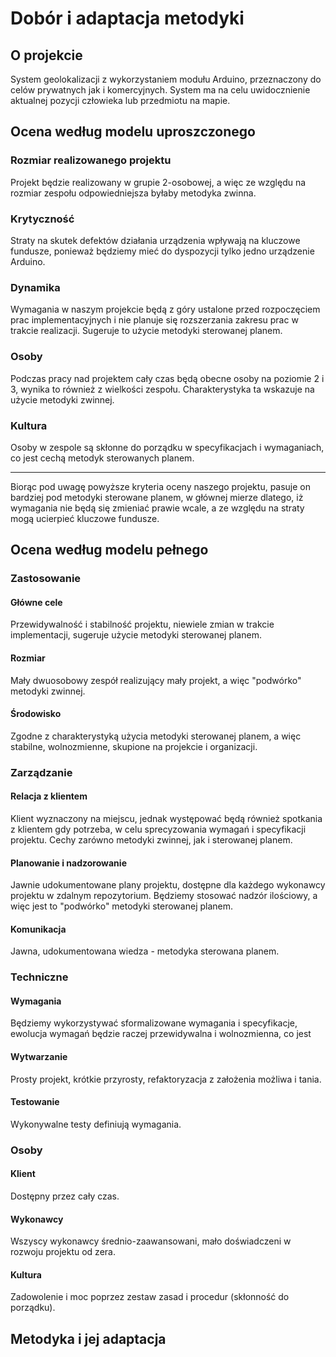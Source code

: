 # Dobór i adaptacja metodyki

## O projekcie

System geolokalizacji z wykorzystaniem modułu Arduino, przeznaczony do celów prywatnych jak i komercyjnych. System ma na celu uwidocznienie aktualnej pozycji człowieka lub przedmiotu na mapie.

## Ocena według modelu uproszczonego

### Rozmiar realizowanego projektu

Projekt będzie realizowany w grupie 2-osobowej, a więc ze względu na rozmiar zespołu odpowiedniejsza byłaby metodyka zwinna.

### Krytyczność

Straty na skutek defektów działania urządzenia wpływają na kluczowe fundusze, ponieważ będziemy mieć do dyspozycji tylko jedno urządzenie Arduino.

### Dynamika

Wymagania w naszym projekcie będą z góry ustalone przed rozpoczęciem prac implementacyjnych i nie planuje się rozszerzania zakresu prac w trakcie realizacji. Sugeruje to użycie metodyki sterowanej planem.

### Osoby 
Podczas pracy nad projektem cały czas będą obecne osoby na poziomie 2 i 3, wynika to również z wielkości zespołu. Charakterystyka ta wskazuje na użycie metodyki zwinnej.

### Kultura

Osoby w zespole są skłonne do porządku w specyfikacjach i wymaganiach, co jest cechą metodyk sterowanych planem.

---
Biorąc pod uwagę powyższe kryteria oceny naszego projektu, pasuje on bardziej pod metodyki sterowane planem, w głównej mierze dlatego, iż wymagania nie będą się zmieniać prawie wcale, a ze względu na straty mogą ucierpieć kluczowe fundusze. 

## Ocena według modelu pełnego

### Zastosowanie

#### Główne cele
Przewidywalność i stabilność projektu, niewiele zmian w trakcie implementacji, sugeruje użycie metodyki sterowanej planem.

#### Rozmiar
Mały dwuosobowy zespół realizujący mały projekt, a więc "podwórko" metodyki zwinnej.

####  Środowisko
Zgodne z charakterystyką użycia metodyki sterowanej planem, a więc stabilne, wolnozmienne, skupione na projekcie i organizacji.

### Zarządzanie

#### Relacja z klientem
Klient wyznaczony na miejscu, jednak występować będą również spotkania z klientem gdy potrzeba, w celu sprecyzowania wymagań i specyfikacji projektu. 
Cechy zarówno metodyki zwinnej, jak i sterowanej planem.

#### Planowanie i nadzorowanie
Jawnie udokumentowane plany projektu, dostępne dla każdego wykonawcy projektu w zdalnym repozytorium. Będziemy stosować nadzór ilościowy, a więc jest to "podwórko" metodyki sterowanej planem.

#### Komunikacja
Jawna, udokumentowana wiedza - metodyka sterowana planem.

### Techniczne

#### Wymagania
Będziemy wykorzystywać sformalizowane wymagania i specyfikacje, ewolucja wymagań będzie raczej przewidywalna i wolnozmienna, co jest 

#### Wytwarzanie
Prosty projekt, krótkie przyrosty, refaktoryzacja z założenia możliwa i tania.

#### Testowanie
Wykonywalne testy definiują wymagania.

### Osoby

#### Klient
Dostępny przez cały czas.
#### Wykonawcy 
Wszyscy wykonawcy średnio-zaawansowani, mało doświadczeni w rozwoju projektu od zera.

#### Kultura
Zadowolenie i moc poprzez zestaw zasad i procedur (skłonność do porządku).

## Metodyka i jej adaptacja
<!--stackedit_data:
eyJoaXN0b3J5IjpbMTQ3NjE3NTQzNiwzMDI1MzEyOTYsNjE0Nj
MzNTE1LC0xNTM5NTUyNDY4LC0xNTI1MTM0NjM3LDIxMTE5MTY2
NzIsLTE0NjQ1MjQ2NjUsLTE1OTQwMzQ4MDAsMjI1MzkyNTY2LD
E3NDMwNDY2MTYsLTMxNzg2NjgxLC0xMTY3Nzc2NCwtMTkzNjc4
OTI2Niw5OTk0NTE0LC04NjQzODM3ODJdfQ==
-->